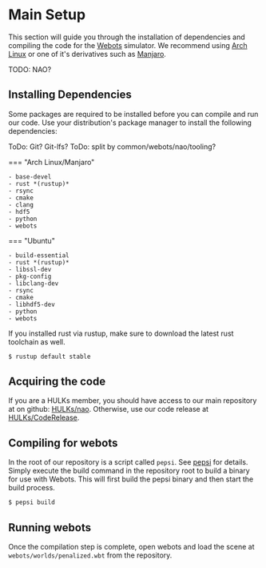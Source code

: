# Main Setup

This section will guide you through the installation of dependencies and compiling the code for the [Webots](https://www.cyberbotics.com/) simulator.
We recommend using [Arch Linux](https://archlinux.org/) or one of it's derivatives such as [Manjaro](https://manjaro.org/).

TODO: NAO?

## Installing Dependencies

Some packages are required to be installed before you can compile and run our code.
Use your distribution's package manager to install the following dependencies:

ToDo: Git? Git-lfs?
ToDo: split by common/webots/nao/tooling?

=== "Arch Linux/Manjaro"

    - base-devel
    - rust *(rustup)*
    - rsync
    - cmake
    - clang
    - hdf5
    - python
    - webots

=== "Ubuntu"

    - build-essential
    - rust *(rustup)*
    - libssl-dev
    - pkg-config
    - libclang-dev
    - rsync
    - cmake
    - libhdf5-dev
    - python
    - webots

If you installed rust via rustup, make sure to download the latest rust toolchain as well.

```sh
$ rustup default stable
```

## Acquiring the code 

If you are a HULKs member, you should have access to our main repository at on github: [HULKs/nao](https://github.com/HULKs/nao). Otherwise, use our code release at [HULKs/CodeRelease](https://github.com/HULKs/HULKsCodeRelease).

## Compiling for webots

In the root of our repository is a script called `pepsi`. See [pepsi](../tooling/pepsi.md) for details.
Simply execute the build command in the repository root to build a binary for use with Webots.
This will first build the pepsi binary and then start the build process.


```sh
$ pepsi build
```

## Running webots

Once the compilation step is complete, open webots and load the scene at `webots/worlds/penalized.wbt` from the repository.
